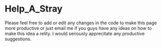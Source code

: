 # Help_A_Stray
Please feel free to add or edit any changes in the code to make this page more productive or just email me if you guys have any ideas on how to make this idea a relity. I would seriously apprecitate any productive suggestions.
